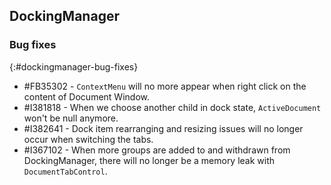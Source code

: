 ## DockingManager

### Bug fixes
{:#dockingmanager-bug-fixes}

* \#FB35302 - `ContextMenu` will no more appear when right click on the content of Document Window.
* \#I381818 - When we choose  another child in dock state, `ActiveDocument` won't be null anymore.
* \#I382641 - Dock item rearranging and resizing issues will no longer occur when switching the tabs.
* \#I367102 - When more groups are added to and withdrawn from DockingManager, there will no longer be a memory leak with `DocumentTabControl`.
